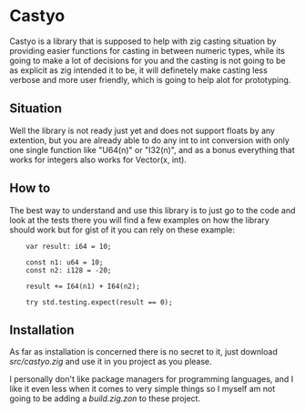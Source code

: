 # Castyo

Castyo is a library that is supposed to help with zig casting situation
by providing easier functions for casting in between numeric types, while
its going to make a lot of decisions for you and the casting is not going to be
as explicit as zig intended it to be, it will definetely make casting less verbose
and more user friendly, which is going to help alot for prototyping.

## Situation

Well the library is not ready just yet and does not support floats by any extention,
but you are already able to do any int to int
conversion with only one single function like "U64(n)" or "I32(n)", and
as a bonus everything that works for integers also works for Vector(x, int).

## How to

The best way to understand and use this library is to just go to the code and look at the tests
there you will find a few examples on how the library should work but for gist of it you can rely
on these example:

```
    var result: i64 = 10;

    const n1: u64 = 10;
    const n2: i128 = -20;

    result += I64(n1) + I64(n2);

    try std.testing.expect(result == 0);
```

## Installation

As far as installation is concerned there is no secret to it, just download *src/castyo.zig*
and use it in you project as you please.

I personally don't like package managers for programming languages, and I like it
even less when it comes to very simple things so I myself am not going to be adding
a *build.zig.zon* to these project.
